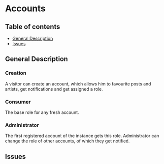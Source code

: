 # Accounts

## Table of contents
- [General Description](#general-description)
- [Issues](#issues)

## General Description

### Creation

A visitor can create an account, which allows him to favourite posts and artists, get notifications and get assigned a role.

### Consumer
The base role for any fresh account.

### Administrator
The first registered account of the instance gets this role. Administrator can change the role of other accounts, of which they get notified.

## Issues
